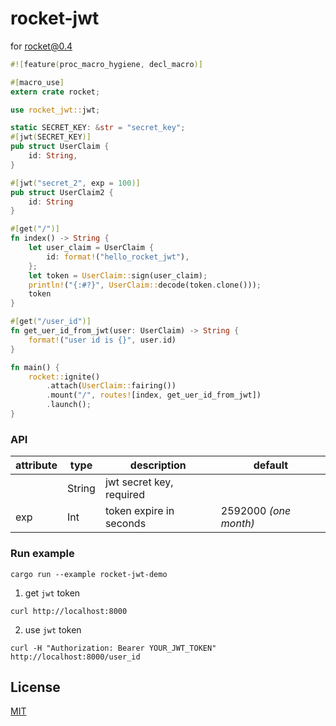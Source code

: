 # rocket-jwt

for rocket@0.4


```rust
#![feature(proc_macro_hygiene, decl_macro)]

#[macro_use]
extern crate rocket;

use rocket_jwt::jwt;

static SECRET_KEY: &str = "secret_key";
#[jwt(SECRET_KEY)]
pub struct UserClaim {
    id: String,
}

#[jwt("secret_2", exp = 100)]
pub struct UserClaim2 {
    id: String
}

#[get("/")]
fn index() -> String {
    let user_claim = UserClaim {
        id: format!("hello_rocket_jwt"),
    };
    let token = UserClaim::sign(user_claim);
    println!("{:#?}", UserClaim::decode(token.clone()));
    token
}

#[get("/user_id")]
fn get_uer_id_from_jwt(user: UserClaim) -> String {
    format!("user id is {}", user.id)
}

fn main() {
    rocket::ignite()
        .attach(UserClaim::fairing())
        .mount("/", routes![index, get_uer_id_from_jwt])
        .launch();
}

```


### API

| attribute | type | description | default |
|----------|------|-------------|---|
|  | String | jwt secret key, required | |
| exp | Int | token expire in seconds | 2592000 *(one month)* |



### Run example

```
cargo run --example rocket-jwt-demo
```

1. get `jwt` token

```
curl http://localhost:8000
```

2. use `jwt` token

```
curl -H "Authorization: Bearer YOUR_JWT_TOKEN" http://localhost:8000/user_id
```

## License

[MIT](LICENSE-MIT)
